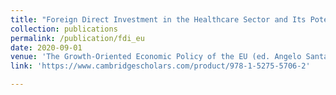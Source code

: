 ```yaml
---
title: "Foreign Direct Investment in the Healthcare Sector and Its Potential Benefit for the EU"
collection: publications
permalink: /publication/fdi_eu
date: 2020-09-01
venue: 'The Growth-Oriented Economic Policy of the EU (ed. Angelo Santagostino & Burcak Muge Vural)'
link: 'https://www.cambridgescholars.com/product/978-1-5275-5706-2'

---
```

